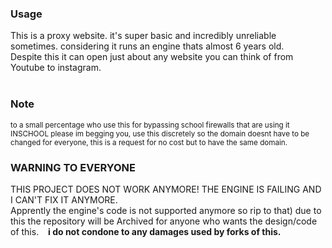 <h3> Usage </h3>
This is a proxy website. it's super basic and incredibly unreliable sometimes. considering it runs an engine thats almost 6 years old. <br>
Despite this it can open just about any website you can think of from Youtube to instagram.
<br> <br>
<h3> Note </h3>
<small> to a small percentage who use this for bypassing school firewalls that are using it INSCHOOL please im begging you, use this discretely so the domain doesnt have to be changed for everyone, this is a request for no cost but to have the same domain.
</small>

<br>
<b><h3> WARNING TO EVERYONE </h3></b>
THIS PROJECT DOES NOT WORK ANYMORE! THE ENGINE IS FAILING AND I CAN'T FIX IT ANYMORE. 
<br>Apprently the engine's code is not supported anymore so rip to that) due to this the repository will be Archived for anyone who wants the design/code of this. 
&ensp; <b> i do not condone to any damages used by forks of this.
